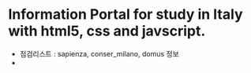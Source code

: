 # Information Portal for study in Italy with html5, css and javscript.

- 점검리스트 : sapienza, conser_milano, domus 정보
- 
